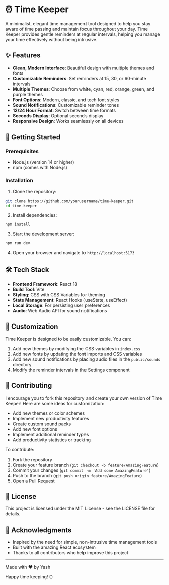 # ⏰ Time Keeper

A minimalist, elegant time management tool designed to help you stay aware of time passing and maintain focus throughout your day. Time Keeper provides gentle reminders at regular intervals, helping you manage your time effectively without being intrusive.

## ✨ Features

- **Clean, Modern Interface**: Beautiful design with multiple themes and fonts
- **Customizable Reminders**: Set reminders at 15, 30, or 60-minute intervals
- **Multiple Themes**: Choose from white, cyan, red, orange, green, and purple themes
- **Font Options**: Modern, classic, and tech font styles
- **Sound Notifications**: Customizable reminder tones
- **12/24 Hour Format**: Switch between time formats
- **Seconds Display**: Optional seconds display
- **Responsive Design**: Works seamlessly on all devices

## 🚀 Getting Started

### Prerequisites

- Node.js (version 14 or higher)
- npm (comes with Node.js)

### Installation

1. Clone the repository:

```bash
git clone https://github.com/yourusername/time-keeper.git
cd time-keeper
```

2. Install dependencies:

```bash
npm install
```

3. Start the development server:

```bash
npm run dev
```

4. Open your browser and navigate to `http://localhost:5173`

## 🛠️ Tech Stack

- **Frontend Framework**: React 18
- **Build Tool**: Vite
- **Styling**: CSS with CSS Variables for theming
- **State Management**: React Hooks (useState, useEffect)
- **Local Storage**: For persisting user preferences
- **Audio**: Web Audio API for sound notifications

## 🎨 Customization

Time Keeper is designed to be easily customizable. You can:

1. Add new themes by modifying the CSS variables in `index.css`
2. Add new fonts by updating the font imports and CSS variables
3. Add new sound notifications by placing audio files in the `public/sounds` directory
4. Modify the reminder intervals in the Settings component

## 🤝 Contributing

I encourage you to fork this repository and create your own version of Time Keeper! Here are some ideas for customization:

- Add new themes or color schemes
- Implement new productivity features
- Create custom sound packs
- Add new font options
- Implement additional reminder types
- Add productivity statistics or tracking

To contribute:

1. Fork the repository
2. Create your feature branch (`git checkout -b feature/AmazingFeature`)
3. Commit your changes (`git commit -m 'Add some AmazingFeature'`)
4. Push to the branch (`git push origin feature/AmazingFeature`)
5. Open a Pull Request

## 📝 License

This project is licensed under the MIT License - see the LICENSE file for details.

## 🙏 Acknowledgments

- Inspired by the need for simple, non-intrusive time management tools
- Built with the amazing React ecosystem
- Thanks to all contributors who help improve this project

---

Made with ❤️ by Yash

Happy time keeping! ⏰

